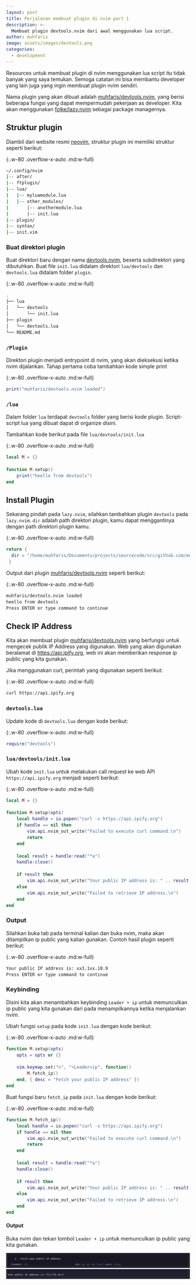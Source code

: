 ```yaml
---
layout: post
title: Perjalanan membuat plugin di nvim part 1
description: >-
  Membuat plugin devtools.nvim dari awal menggunakan lua script.
author: muhfaris
image: assets/images/devtools.png
categories:
  - development
---
```


Resources untuk membuat plugin di nvim menggunakan lua script itu tidak banyak yang saya temukan. Semoga catatan ini bisa membantu developer yang lain juga yang ingin membuat plugin nvim sendiri.

Nama plugin yang akan dibuat adalah [muhfaris/devtools.nvim](https://github.com/muhfaris/devtools.nvim), yang berisi beberapa fungsi yang dapat mempermudah pekerjaan as developer. Kita akan menggunakan [folke/lazy.nvim](https://github.com/folke/lazy.nvim) sebagai package managernya.

## Struktur plugin

Diambil dari website resmi [neovim](https://neovim.io/doc/user/lua-guide.html#lua-guide-modules), struktur plugin ini memiliki struktur seperti berikut:

{:.w-80 .overflow-x-auto .md:w-full}

```bash
~/.config/nvim
|-- after/
|-- ftplugin/
|-- lua/
|   |-- myluamodule.lua
|   |-- other_modules/
|       |-- anothermodule.lua
|       |-- init.lua
|-- plugin/
|-- syntax/
|-- init.vim
```

### Buat direktori plugin

Buat direktori baru dengan nama [devtools.nvim](https://github.com/muhfaris/devtools.nvim), beserta subdirektori yang dibutuhkan. Buat file `init.lua` didalam direktori `lua/devtools` dan `devtools.lua` didalam folder `plugin`.

{:.w-80 .overflow-x-auto .md:w-full}

```bash
.
├── lua
│   └── devtools
│       └── init.lua
├── plugin
│   └── devtools.lua
└── README.md
```

### `/Plugin`

Direktori plugin menjadi entrypoint di nvim, yang akan dieksekusi ketika nvim dijalankan. Tahap pertama coba tambahkan kode simple print

{:.w-80 .overflow-x-auto .md:w-full}

```lua
print("muhfaris/devtools.nvim loaded")
```

### `/lua`

Dalam folder `lua` terdapat `devtools` folder yang berisi kode plugin.
Script-script lua yang dibuat dapat di organize disini.

Tambahkan kode berikut pada file `lua/devtools/init.lua`

{:.w-80 .overflow-x-auto .md:w-full}

```lua
local M = {}

function M.setup()
    print("heello from devtools")
end
```

## Install Plugin

Sekarang pindah pada `lazy.nvim`, silahkan tambahkan plugin `devtools` pada
`lazy.nvim`. `dir` adalah path direktori plugin, kamu dapat menggantinya dengan
path direktori plugin kamu.

{:.w-80 .overflow-x-auto .md:w-full}

```lua
return {
  dir = "/home/muhfaris/Documents/projects/sourcecode/src/github.com/muhfaris/devtools.nvim",
 }
```

Output dari plugin [muhfaris/devtools.nvim](https://github.com/muhfaris/devtools.nvim) seperti berikut:

{:.w-80 .overflow-x-auto .md:w-full}

```bash
muhfaris/devtools.nvim loaded
heello from devtools
Press ENTER or type command to continue
```

## Check IP Address

Kita akan membuat plugin [muhfaris/devtools.nvim](https://github.com/muhfaris/devtools.nvim) yang berfungsi untuk mengecek publik IP Address yang digunakan. Web yang akan digunakan beralamat di https://api.ipify.org, web ini akan memberikan response ip public yang kita gunakan.

Jika menggunakan curl, perintah yang digunakan seperti berikut:

{:.w-80 .overflow-x-auto .md:w-full}

```bash
curl https://api.ipify.org
```

### `devtools.lua`

Update kode di `devtools.lua` dengan kode berikut:

{:.w-80 .overflow-x-auto .md:w-full}

```lua
require("devtools")
```

### `lua/devtools/init.lua`

Ubah kode `init.lua` untuk melakukan call request ke web API
`https://api.ipify.org` menjadi seperti berikut:

{:.w-80 .overflow-x-auto .md:w-full}

```lua
local M = {}

function M.setup(opts)
	local handle = io.popen("curl -s https://api.ipify.org")
	if handle == nil then
		vim.api.nvim_out_write("Failed to execute curl command.\n")
		return
	end

	local result = handle:read("*a")
	handle:close()

	if result then
		vim.api.nvim_out_write("Your public IP address is: " .. result .. "\n")
	else
		vim.api.nvim_out_write("Failed to retrieve IP address.\n")
	end
end
```

### Output

Silahkan buka tab pada terminal kalian dan buka nvim, maka akan ditampilkan ip public yang kalian gunakan. Contoh hasil plugin seperti berikut:

{:.w-80 .overflow-x-auto .md:w-full}

```bash
Your public IP address is: xx3.1xx.10.9
Press ENTER or type command to continue
```

### Keybinding

Disini kita akan menambahkan keybinding `Leader + ip` untuk memunculkan ip public yang kita gunakan dari pada menampilkannya ketika menjalankan nvim.

Ubah fungsi `setup` pada kode `init.lua` dengan kode berikut:

{:.w-80 .overflow-x-auto .md:w-full}

```lua
function M.setup(opts)
	opts = opts or {}

	vim.keymap.set("n", "<Leader>ip", function()
		M.fetch_ip()
	end, { desc = "Fetch your public IP address" })
end

```

Buat fungsi baru `fetch_ip` pada `init.lua` dengan kode berikut:

{:.w-80 .overflow-x-auto .md:w-full}

```lua
function M.fetch_ip()
	local handle = io.popen("curl -s https://api.ipify.org")
	if handle == nil then
		vim.api.nvim_out_write("Failed to execute curl command.\n")
		return
	end

	local result = handle:read("*a")
	handle:close()

	if result then
		vim.api.nvim_out_write("Your public IP address is: " .. result .. "\n")
	else
		vim.api.nvim_out_write("Failed to retrieve IP address.\n")
	end
end

```

#### Output

Buka nvim dan tekan tombol `Leader + ip` untuk memunculkan ip public yang kita gunakan.

![Public IP](/assets/images/keybinding-ippublic.png "Public IP")
![Public IP](/assets/images/keybinding-ippublic2.png "Public IP")
